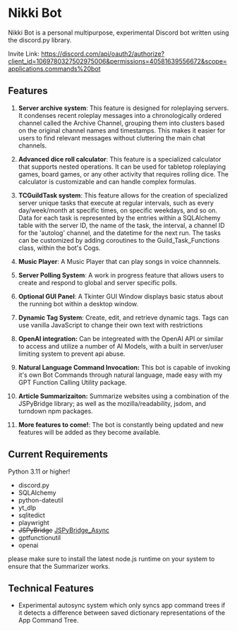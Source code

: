 # Nikki Bot

Nikki Bot is a personal multipurpose, experimental Discord bot written using the discord.py library.

Invite Link: https://discord.com/api/oauth2/authorize?client_id=1069780327502975006&permissions=40581639556672&scope=applications.commands%20bot

## Features

1. **Server archive system**: This feature is designed for roleplaying servers. It condenses recent roleplay messages into a chronologically ordered channel called the Archive Channel, grouping them into clusters based on the original channel names and timestamps. This makes it easier for users to find relevant messages without cluttering the main chat channels.

2. **Advanced dice roll calculator**: This feature is a specialized calculator that supports nested operations. It can be used for tabletop roleplaying games, board games, or any other activity that requires rolling dice. The calculator is customizable and can handle complex formulas.

3. **TCGuildTask system**: This feature allows for the creation of specialized server unique tasks that execute at regular intervals, such as every day/week/month at specific times, on specific weekdays, and so on. 
Data for each task is represented by the entries within a SQLAlchemy table with the server ID, the name of the task, the interval, a channel ID for the 'autolog' channel, and the datetime for the next run. 
The tasks can be customized by adding coroutines to the Guild_Task_Functions class, within the bot's Cogs. 

4. **Music Player**: A Music Player that can play songs in voice channnels.  

5. **Server Polling System**: A work in progress feature that allows users to create and respond to global and server specific polls.

6. **Optional GUI Panel**: A Tkinter GUI Window displays basic status about the running bot within a desktop window.

7. **Dynamic Tag System**: Create, edit, and retrieve dynamic tags.  Tags can use vanilla JavaScript to change their own text with restrictions

8. **OpenAI integration:** Can be integreated with the OpenAI API or similar to access and utilize a number of AI Models, with a built in server/user limiting system to prevent api abuse.

9. **Natural Language Command Invocation:**  This bot is capable of invoking it's own Bot Commands through natural language, made easy with my GPT Function Calling Utility package.

10. **Article Summarizaiton:** Summarize websites using a combination of the JSPyBridge library; as well as the mozilla/readability, jsdom, and turndown npm packages.

11. **More features to come!**: The bot is constantly being updated and new features will be added as they become available.


## Current Requirements
Python 3.11 or higher!
- discord.py
- SQLAlchemy
- python-dateutil
- yt_dlp
- sqlitedict
- playwright
- ~~JSPyBridge~~ [JSPyBridge_Async](https://github.com/CrosswaveOmega/JSPyBridge_Async)
- gptfunctionutil
- openai

please make sure to install the latest node.js runtime on your system to ensure that the Summarizer works.

## Technical Features
- Experimental autosync system which only syncs app command trees if it detects a difference between saved dictionary representations of the App Command Tree.
